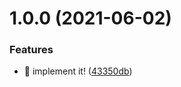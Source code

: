 # 1.0.0 (2021-06-02)


### Features

* 🎸 implement it! ([43350db](https://github.com/suin/refractor-flatten/commit/43350dbd389e2ecd98fd1fa85420a11e793d3512))
